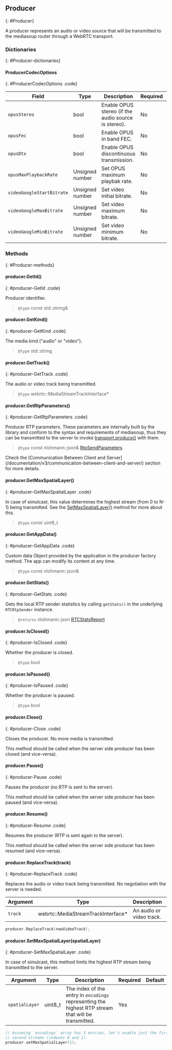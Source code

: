 ## Producer
{: #Producer}

<section markdown="1">

A producer represents an audio or video source that will be transmitted to the mediasoup router through a WebRTC transport.

</section>


### Dictionaries
{: #Producer-dictionaries}

<section markdown="1">

#### ProducerCodecOptions
{: #ProducerCodecOptions .code}

<div markdown="1" class="table-wrapper L3">

Field           | Type    | Description   | Required | Default
--------------- | ------- | ------------- | -------- | ---------
`opusStereo`    | bool | Enable OPUS stereo (if the audio source is stereo). | No | libwebrtc default.
`opusFec`       | bool | Enable OPUS in band FEC. | No | libwebrtc default.
`opusDtx`       | bool | Enable OPUS discontinuous transmission. | No | libwebrtc default.
`opusMaxPlaybackRate` | Unsigned number | Set OPUS maximum playbak rate. | No | libwebrtc default.
`videoGoogleStartBitrate` | Unsigned number | Set video initial bitrate. | No |
`videoGoogleMaxBitrate` | Unsigned number | Set video maximum bitrate. | No |
`videoGoogleMinBitrate` | Unsigned number | Set video minimum bitrate. | No |

</div>

</section>


### Methods
{: #Producer-methods}

<section markdown="1">

#### producer.GetId()
{: #producer-GetId .code}

Producer identifier.

> `@type` const std::string&

#### producer.GetKind()
{: #producer-GetKind .code}

The media kind ("audio" or "video").

> `@type` std::string

#### producer.GetTrack()
{: #producer-GetTrack .code}

The audio or video track being transmitted.

> `@type` webrtc::MediaStreamTrackInterface\*

#### producer.GetRtpParameters()
{: #producer-GetRtpParameters .code}

Producer RTP parameters. These parameters are internally built by the library and conform to the syntax and requirements of mediasoup, thus they can be transmitted to the server to invoke [transport.produce()](/documentation/v3/mediasoup/api/#transport-produce) with them.

> `@type` const nlohmann::json& [RtpSendParameters](/documentation/v3/mediasoup/rtp-parameters-and-capabilities/#RtpSendParameters)

<div markdown="1" class="note">
Check the [Communication Between Client and Server](/documentation/v3/communication-between-client-and-server/) section for more details.
</div>

#### producer.GetMaxSpatialLayer()
{: #producer-GetMaxSpatialLayer .code}

In case of simulcast, this value determines the highest stream (from 0 to N-1) being transmitted. See the [SetMaxSpatialLayer()](#producer-SetMaxSpatialLayer) method for more about this.

> `@type` const uint8_t

#### producer.GetAppData()
{: #producer-GetAppData .code}

Custom data Object provided by the application in the producer factory method. The app can modify its content at any time.

> `@type` const nlohmann::json&

#### producer.GetStats()
{: #producer-GetStats .code}

Gets the local RTP sender statistics by calling `getStats()` in the underlying `RTCRtpSender` instance.

> `@returns` nlohmann::json [RTCStatsReport](https://w3c.github.io/webrtc-pc/#dom-rtcstatsreport)

#### producer.IsClosed()
{: #producer-IsClosed .code}

Whether the producer is closed.

> `@type` bool

#### producer.IsPaused()
{: #producer-IsPaused .code}

Whether the producer is paused.

> `@type` bool

#### producer.Close()
{: #producer-Close .code}

Closes the producer. No more media is transmitted.

<div markdown="1" class="note">
This method should be called when the server side producer has been closed (and vice-versa).
</div>

#### producer.Pause()
{: #producer-Pause .code}

Pauses the producer (no RTP is sent to the server).

<div markdown="1" class="note">
This method should be called when the server side producer has been paused (and vice-versa).
</div>

#### producer.Resume()
{: #producer-Resume .code}

Resumes the producer (RTP is sent again to the server).

<div markdown="1" class="note">
This method should be called when the server side producer has been resumed (and vice-versa).
</div>

#### producer.ReplaceTrack(track)
{: #producer-ReplaceTrack .code}

Replaces the audio or video track being transmitted. No negotiation with the server is needed.

<div markdown="1" class="table-wrapper L3">

Argument        | Type    | Description | Required | Default 
--------------- | ------- | ----------- | -------- | ----------
`track`         | webrtc::MediaStreamTrackInterface\* | An audio or video track. | Yes |

</div>

```c++
producer.ReplaceTrack(newVideoTrack);
```

#### producer.SetMaxSpatialLayer(spatialLayer)
{: #producer-SetMaxSpatialLayer .code}

In case of simulcast, this method limits the highest RTP stream being transmitted to the server.

<div markdown="1" class="table-wrapper L3">

Argument        | Type    | Description | Required | Default 
--------------- | ------- | ----------- | -------- | ----------
`spatialLayer`  | uint8_t  | The index of the entry in `encodings` representing the highest RTP stream that will be transmitted. | Yes |

</div>

```c++
// Assuming `encodings` array has 3 entries, let's enable just the first and
// second streams (indexes 0 and 1).
producer.setMaxSpatialLayer(1);
```

</section>
